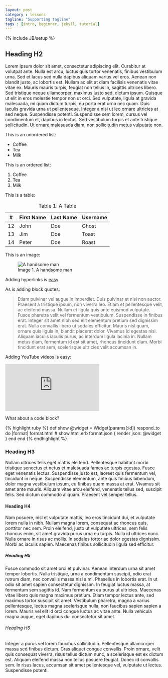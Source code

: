 ```yaml
---
layout: post
category : lessons
tagline: "Supporting tagline"
tags : [intro, beginner, jekyll, tutorial]
---
```

{% include JB/setup %}


## Heading H2
Lorem ipsum dolor sit amet, consectetur adipiscing elit. Curabitur at volutpat ante. Nulla est arcu, luctus quis tortor venenatis, finibus vestibulum urna. Sed et lacus sed nulla dapibus aliquam varius vel eros. Aenean non blandit justo, ac lobortis est. Nullam ac elit at diam facilisis venenatis vitae vitae ex. Mauris mauris turpis, feugiat non tellus in, sagittis ultrices libero. Sed tristique neque ullamcorper, maximus justo sed, dictum ipsum. Quisque ut elit in eros molestie tempor non ut orci. Sed vulputate, ligula at gravida malesuada, mi quam dictum turpis, eu porta erat urna nec quam. Duis iaculis gravida urna ut pellentesque. Integer a nisi ut leo ornare ultricies at sed neque. Suspendisse potenti. Suspendisse sem lorem, cursus vel condimentum et, dapibus in lectus. Sed vestibulum turpis et ante tristique sollicitudin. Ut ornare malesuada diam, non sollicitudin metus vulputate non.

This is an unordered list:

- Coffee
- Tea
- Milk


This is an ordered list:

1. Coffee
2. Tea
3. Milk


This is a table:

<table class="table">
  <thead>
      <tr>
        <th>#</th>
        <th>First Name</th>
        <th>Last Name</th>
        <th>Username</th>
      </tr>
    </thead>
  <tbody>
    <tr>
      <td>12</td>
      <td>John</td>
      <td>Doe</td>
      <td>Ghost</td>
    </tr>
    <tr>
      <td>13</td>
      <td>Jim</td>
      <td>Doe</td>
      <td>Toast</td>
    </tr>
    <tr>
      <td>14</td>
      <td>Peter</td>
      <td>Doe</td>
      <td>Roast</td>
    </tr>
  </tbody>
  <caption>Table 1: A Table</caption>
</table>

This is an image:

<figure class="figure">
  <img src="{{site.url}}/assets/images/main_man.jpg" class="center-block img-responsive" alt="A handsome man">
  <figcaption class="figure-caption text-center">Image 1. A handsome man</figcaption>
</figure>

Adding hyperlinks is [easy](https://www.google.com).

As is adding block quotes:

>Etiam pulvinar vel augue in imperdiet. Duis pulvinar et nisi non auctor. Praesent a tristique ipsum, non viverra leo. Etiam et pellentesque velit, ac eleifend massa. Nullam et ligula quis ante euismod vulputate. Fusce pharetra velit vel fermentum vestibulum. Suspendisse in finibus erat. Integer sit amet nibh sed elit elementum pretium sed dignissim erat. Nulla convallis libero ut sodales efficitur. Mauris nisl quam, ornare quis ligula in, blandit placerat dolor. Vivamus id egestas nisi. Aliquam iaculis iaculis purus, ac interdum ligula lacinia in. Nullam metus diam, fermentum id est sit amet, rhoncus tincidunt diam. Morbi tincidunt erat sem, scelerisque ultricies velit accumsan in.

Adding YouTube videos is easy:

<div class="embed-responsive embed-responsive-16by9 text-center">
  <iframe id="ytplayer" type="text/html"
  src="https://www.youtube.com/embed/M7lc1UVf-VE?autoplay=0&origin=http://example.com"
  frameborder="0"></iframe>
</div>

What about a code block?

{% highlight ruby %}
def show
  @widget = Widget(params[:id])
  respond_to do |format|
    format.html # show.html.erb
    format.json { render json: @widget }
  end
end
{% endhighlight %}


### Heading H3

Nullam ultrices felis eget mattis eleifend. Pellentesque habitant morbi tristique senectus et netus et malesuada fames ac turpis egestas. Fusce eget venenatis lectus. Suspendisse justo est, laoreet quis fermentum vel, tincidunt in neque. Suspendisse elementum, ante quis finibus bibendum, dolor magna vestibulum ipsum, eu finibus quam massa at erat. Vivamus sit amet ante mauris. Aliquam vitae arcu eleifend, venenatis tellus sed, suscipit felis. Sed dictum commodo aliquam. Praesent vel semper tellus.

#### Heading H4

Nam posuere, nisl et vulputate mattis, leo eros tincidunt dui, et vulputate lorem nulla in nibh. Nullam magna lorem, consequat ac rhoncus quis, porttitor nec sem. Proin eleifend, justo ut vulputate ultrices, sem felis rhoncus enim, sit amet gravida purus urna eu turpis. Nulla id ultrices nunc. Nulla ornare in risus ac mollis. In sodales tortor ac dolor egestas dignissim. Morbi ac iaculis sapien. Maecenas finibus sollicitudin ligula sed efficitur.

##### Heading H5

Fusce commodo sit amet orci et pulvinar. Aenean interdum urna sit amet tempor lobortis. Nulla tristique, urna a condimentum suscipit, odio erat rutrum diam, nec convallis massa nisl a mi. Phasellus in lobortis erat. In ut odio sit amet sapien consectetur dignissim. In feugiat luctus massa, at fermentum sem sagittis id. Nam fermentum eu purus ut ultricies. Maecenas vitae libero quis magna maximus pretium. Etiam tempor lectus ante, sed maximus tortor suscipit sit amet. Vestibulum pharetra, magna a varius pellentesque, lectus magna scelerisque nulla, non faucibus sapien sapien a lorem. Mauris vel elit id orci congue luctus ac vitae ante. Nulla vehicula magna augue, eget dapibus dui consectetur sit amet.

###### Heading H6

Integer a purus vel lorem faucibus sollicitudin. Pellentesque ullamcorper massa sed finibus dictum. Cras aliquet congue convallis. Proin ornare, velit quis consequat viverra, risus tellus dictum nunc, a scelerisque est ex dictum est. Aliquam eleifend massa non tellus posuere feugiat. Donec id convallis sem. In risus lacus, accumsan sit amet pellentesque vel, vulputate ut lectus. Suspendisse potenti.
